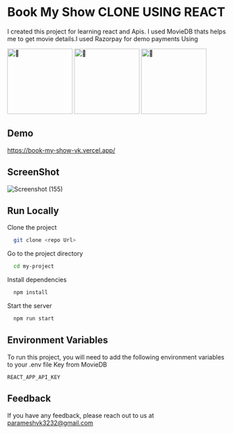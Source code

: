


# Book My Show  CLONE USING REACT

I created this project for learning react and Apis. I used MovieDB thats helps me to get movie details.I used  Razorpay for demo payments
Using 
<div>
<img src="https://cdn4.iconfinder.com/data/icons/logos-3/600/React.js_logo-512.png" alt="🌱"  height="150">
<span><img src="https://miro.medium.com/max/1400/1*oPL8C-i04sqAUoOS_da9aA.jpeg" alt="🌱"  height="150"></span>
<span><img src="https://vectorlogoseek.com/wp-content/uploads/2019/04/axios-vector-logo.png" alt="🌱"  height="150"</span>
</div>







## Demo

https://book-my-show-vk.vercel.app/

## ScreenShot

![Screenshot (155)](https://user-images.githubusercontent.com/104810544/203842719-0b80e94d-aa90-4ea4-8ae3-77cdcc06b330.png)




## Run Locally

Clone the project

```bash
  git clone <repo Url>
```

Go to the project directory

```bash
  cd my-project
```

Install dependencies

```bash
  npm install
```

Start the server

```bash
  npm run start
```



## Environment Variables

To run this project, you will need to add the following environment variables to your .env file Key from MovieDB

`REACT_APP_API_KEY`

## Feedback

If you have any feedback, please reach out to us at parameshvk3232@gmail.com


